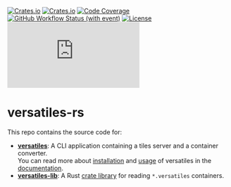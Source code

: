 
[![Crates.io](https://img.shields.io/crates/v/versatiles?label=crates.io)](https://crates.io/crates/versatiles)
[![Crates.io](https://img.shields.io/crates/d/versatiles?label=downloads)](https://crates.io/crates/versatiles)
[![Code Coverage](https://codecov.io/gh/versatiles-org/versatiles-rs/branch/main/graph/badge.svg?token=IDHAI13M0K)](https://codecov.io/gh/versatiles-org/versatiles-rs)
[![GitHub Workflow Status (with event)](https://img.shields.io/github/actions/workflow/status/versatiles-org/versatiles-rs/ci.yml)](https://github.com/versatiles-org/versatiles-rs/actions/workflows/ci.yml)
[![License](https://img.shields.io/badge/license-MIT-green)](LICENSE)
[![Matrix Chat](https://img.shields.io/matrix/versatiles:matrix.org?label=matrix)](https://matrix.to/#/#versatiles:matrix.org)

# versatiles-rs

This repo contains the source code for:
- [**versatiles**](./versatiles/README.md): A CLI application containing a tiles server and a container converter.  
You can read more about [installation](https://github.com/versatiles-org/versatiles-documentation/blob/main/guides/install_versatiles.md) and [usage](https://github.com/versatiles-org/versatiles-documentation#beginners-guide) of versatiles in the [documentation](https://github.com/versatiles-org/versatiles-documentation).
- [**versatiles-lib**](./versatiles-lib/README.md): A Rust [crate library](https://crates.io/crates/versatiles-lib) for reading `*.versatiles` containers.

